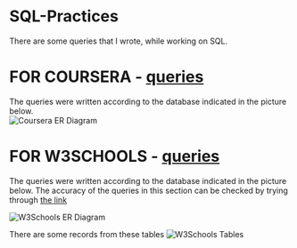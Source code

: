 # SQL-Practices

There are some queries that I wrote, while working on SQL.

# FOR COURSERA - [queries](https://github.com/htunknown/SQL-Practice/blob/main/practice-coursera "Coursera Queries")    <br />
The queries were written according to the database indicated in the picture below. <br />
![Coursera ER Diagram](https://d3c33hcgiwev3.cloudfront.net/imageAssetProxy.v1/UAPENoOVEei4RQ5L9j9nDA_5042a1f0839511e8beb2b5b4ae9fa29a_ER-Diagram.png?expiry=1675641600000&hmac=0gk8IhvIKcuw4NlwtQl4GFLEjCqbYLUaISbFgA7eiug "W3Schools")




#

# FOR W3SCHOOLS - [queries](https://github.com/htunknown/SQL-Practice/blob/main/practice-w3schools "W3schools Queries")  <br />
The queries were written according to the database indicated in the picture below.
The accuracy of the queries in this section can be checked by trying through [the link](https://www.w3schools.com/sql/trysql.asp?filename=trysql_select_all "w3schools SQL")

![W3Schools ER Diagram](https://tinypic.host/images/2023/02/06/ER_w3schools.png "W3Schools")

There are some records from these tables
![W3Schools Tables](https://tinypic.host/images/2023/02/06/Tables-and-Relations.png "W3Schools")

